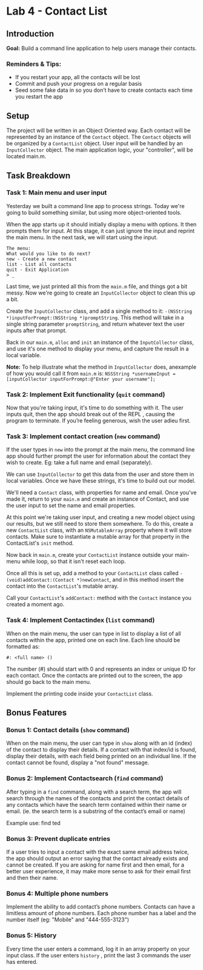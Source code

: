 # Lab 4 - Contact List

## Introduction
**Goal:** Build a command line application to help users manage their contacts.
### Reminders & Tips:
- If you restart your app, all the contacts will be lost
- Commit and push your progress on a regular basis
- Seed some fake data in so you don’t have to create contacts each time you restart the app

## Setup
The project will be written in an Object Oriented way. Each contact will be represented by an instance of the `Contact` object. The `Contact` objects will be organized by a `ContactList` object. User input will be handled by an `InputCollector` object. The main application logic, your "controller", will be located main.m.

## Task Breakdown

### Task 1: Main menu and user input
Yesterday we built a command line app to process strings. Today we're going to build something similar, but using more object-oriented tools. 

When the app starts up it should initially display a menu with options. It then prompts them for input. At this stage, it can just ignore the input and reprint the main menu. In the next task, we will start using the input.

```
The menu:
What would you like to do next?
new - Create a new contact
list - List all contacts
quit - Exit Application
> _
```

Last time, we just printed all this from the `main.m` file, and things got a bit messy. Now we're going to create an `InputCollector` object to clean this up a bit.

Create the `InputCollector` class, and add a single method to it: `-(NSString *)inputForPrompt:(NSString *)promptString`. This method will take in a single
string parameter `promptString`, and return whatever text the user inputs after that prompt.

Back in our `main.m`, `alloc` and `init` an instance of the `InputCollector` class, and use it's one method to display your menu, and capture the result in a local variable.

**Note:** To help illustrate what the method in `InputCollector` does, anexample of how you would call it from `main.m` is: `NSSString *usernameInput = [inputCollector inputForPrompt:@"Enter your username"];`

### Task 2: Implement Exit functionality (`quit` command)
Now that you're taking input, it's time to do something with it. The user inputs quit, then the app should break out of the REPL , causing the program to terminate. If you’re feeling generous, wish the user adieu first.

### Task 3: Implement contact creation (`new` command)
If the user types in `new` into the prompt at the main menu, the command line app should further prompt the user for information about the contact they wish to create. Eg: take a full name and email (separately).

We can use `InputCollector` to get this data from the user and store them in local variables. Once we have these strings, it's time to build out our model.

We'll need a `Contact` class, with properties for name and email. Once you've made it, return to your `main.m` and create an instance of Contact, and use the user input to set the name and email properties.

At this point we're taking user input, and creating a new model object using our results, but we still need to store them somewhere. To do this, create a new `ContactList` class, with an `NSMutableArray` property where it will store contacts. Make sure to instantiate a mutable array for that property in the ContactList's `init` method.

Now back in `main.m`, create your `ContactList` instance outside your main-menu while loop, so that it isn't reset each loop.

Once all this is set up, add a method to your `ContactList` class called `-(void)addContact:(Contact *)newContact`, and in this method insert the contact into the `ContactList`'s mutable array.

Call your `ContactList`'s `addContact:` method with the `Contact` instance you created a moment ago.

### Task 4: Implement Contactindex (`list` command)
When on the main menu, the user can type in list to display a list of all contacts within the app, printed one on each line. Each line should be formatted as:
```
#: <full name> ()
```

The number (#) should start with 0 and represents an index or unique ID for each contact. Once the contacts are printed out to the screen, the app should go back to the main menu.

Implement the printing code inside your `ContactList` class.

## Bonus Features
### Bonus 1: Contact details (`show` command)
When on the main menu, the user can type in `show` along with an id (index) of the contact to display their details. If a contact with that index/id is found, display their details, with each field being printed on an individual line. If the contact cannot be found, display a "not found" message.

### Bonus 2: Implement Contactsearch (`find` command)
After typing in a `find` command, along with a search term, the app will search through the names of the contacts and print the contact details of any contacts which have the search term contained within their name or email. (ie. the search term is a substring of the contact’s email or name)

Example use: find ted

### Bonus 3: Prevent duplicate entries
If a user tries to input a contact with the exact same email address twice, the app should output an error saying that the contact already exists and cannot be created. If you are asking for name first and then email, for a better user experience, it may make more sense to ask for their email first and then their name.

### Bonus 4: Multiple phone numbers
Implement the ability to add contact’s phone numbers. Contacts can have a limitless amount of phone numbers. Each phone number has a label and the number itself (eg: "Mobile" and "444-555-3123")

### Bonus 5: History
Every time the user enters a command, log it in an array property on your input class. If the user enters `history` , print the last 3 commands the user has entered.